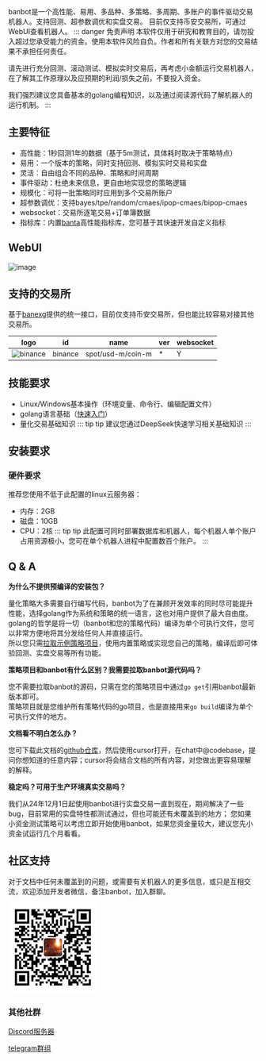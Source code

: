 banbot是一个高性能、易用、多品种、多策略、多周期、多账户的事件驱动交易机器人。支持回测、超参数调优和实盘交易。
目前仅支持币安交易所，可通过WebUI查看机器人。
::: danger 免责声明
本软件仅用于研究和教育目的，请勿投入超过您承受能力的资金。使用本软件风险自负。作者和所有关联方对您的交易结果不承担任何责任。  

请先进行充分回测、滚动测试、模拟实时交易后，再考虑小金额运行交易机器人，在了解其工作原理以及应预期的利润/损失之前，不要投入资金。  

我们强烈建议您具备基本的golang编程知识，以及通过阅读源代码了解机器人的运行机制。
:::

## 主要特征
* 高性能：1秒回测1年的数据（基于5m测试，具体耗时取决于策略特点）
* 易用：一个版本的策略，同时支持回测、模拟实时交易和实盘
* 灵活：自由组合不同的品种、策略和时间周期
* 事件驱动：杜绝未来信息，更自由地实现您的策略逻辑
* 规模化：可将一批策略同时应用到多个交易所账户
* 超参数调优：支持bayes/tpe/random/cmaes/ipop-cmaes/bipop-cmaes
* websocket：交易所逐笔交易+订单簿数据
* 指标库：内置[banta](https://github.com/banbox/banta)高性能指标库，您可基于其快速开发自定义指标

## WebUI
![image](https://www.banbot.site/uidev.gif)

## 支持的交易所
基于[banexg](https://github.com/banbox/banexg)提供的统一接口，目前仅支持币安交易所，但也能比较容易对接其他交易所。

| logo                                                                                                            | id      | name              | ver | websocket | 
|-----------------------------------------------------------------------------------------------------------------|---------|-------------------|-----|-----------|
| ![binance](https://user-images.githubusercontent.com/1294454/29604020-d5483cdc-87ee-11e7-94c7-d1a8d9169293.jpg) | binance | spot/usd-m/coin-m | *   | Y         |

## 技能要求
* Linux/Windows基本操作（环境变量、命令行、编辑配置文件）
* golang语言基础（[快速入门](https://go.dev/tour/welcome/2)）
* 量化交易基础知识
::: tip tip
建议您通过DeepSeek快速学习相关基础知识
:::

## 安装要求
### 硬件要求
推荐您使用不低于此配置的linux云服务器：
* 内存：2GB
* 磁盘：10GB
* CPU：2核
::: tip tip
此配置可同时部署数据库和机器人，每个机器人单个账户占用资源极小，您可在单个机器人进程中配置数百个账户。
:::

## Q & A
**为什么不提供预编译的安装包？**

量化策略大多需要自行编写代码，banbot为了在兼顾开发效率的同时尽可能提升性能，选择golang作为系统和策略的统一语言，这也对用户提供了最大自由度。  
golang的哲学是将一切（banbot和您的策略代码）编译为单个可执行文件，您可以非常方便地将其分发给任何人并直接运行。  
所以您只需[拉取示例策略项目](./init_project.md)，使用内置策略或实现您自己的策略，编译后即可体验回测、实盘交易等所有功能。

**策略项目和banbot有什么区别？我需要拉取banbot源代码吗？**

您不需要拉取banbot的源码，只需在您的策略项目中通过`go get`引用banbot最新版本即可。  
策略项目就是您维护所有策略代码的go项目，也是直接用来`go build`编译为单个可执行文件的地方。

**文档看不明白怎么办？**

您可下载此文档的[github仓库](https://github.com/banbox/bandoc/)，然后使用cursor打开，在chat中@codebase，提问你想知道的任意内容；cursor将会结合文档的所有内容，对您做出更容易理解的解释。

**稳定吗？可用于生产环境真实交易吗？**  

我们从24年12月1日起使用banbot进行实盘交易一直到现在，期间解决了一些bug，目前常用的实盘特性都测试通过，但也可能还有未覆盖到的地方；
您如果小资金测试策略可以考虑立即开始使用banbot，如果您资金量较大，建议您先小资金试运行几个月看看。

## 社区支持
对于文档中任何未覆盖到的问题，或需要有关机器人的更多信息，或只是互相交流，欢迎添加开发者微信，备注banbot，加入群聊。
<img style="width:180px;margin-top:10px" src="/img/wechat.jpg"/>

### 其他社群
[Discord服务器](https://discord.com/invite/XXjA8ctqga)

[telegram群组](https://t.me/banbot_quant)
